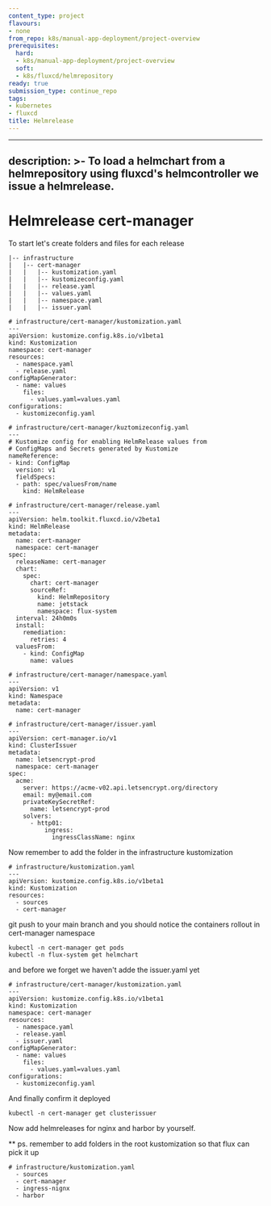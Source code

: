 ```yaml
---
content_type: project
flavours:
- none
from_repo: k8s/manual-app-deployment/project-overview
prerequisites:
  hard:
  - k8s/manual-app-deployment/project-overview
  soft:
  - k8s/fluxcd/helmrepository
ready: true
submission_type: continue_repo
tags:
- kubernetes
- fluxcd
title: Helmrelease
---
```


---
description: >-
  To load a helmchart from a helmrepository using fluxcd's helmcontroller we
  issue a helmrelease.
---

# Helmrelease cert-manager

To start let's create folders and files for each release

```
|-- infrastructure
|   |-- cert-manager
|   |   |-- kustomization.yaml
|   |   |-- kustomizeconfig.yaml
|   |   |-- release.yaml
|   |   |-- values.yaml
|   |   |-- namespace.yaml
|   |   |-- issuer.yaml
```

```
# infrastructure/cert-manager/kustomization.yaml
---
apiVersion: kustomize.config.k8s.io/v1beta1
kind: Kustomization
namespace: cert-manager
resources:
  - namespace.yaml
  - release.yaml
configMapGenerator:
  - name: values
    files:
      - values.yaml=values.yaml
configurations:
  - kustomizeconfig.yaml
```

```
# infrastructure/cert-manager/kuztomizeconfig.yaml
---
# Kustomize config for enabling HelmRelease values from
# ConfigMaps and Secrets generated by Kustomize
nameReference:
- kind: ConfigMap
  version: v1
  fieldSpecs:
  - path: spec/valuesFrom/name
    kind: HelmRelease
```

```
# infrastructure/cert-manager/release.yaml
---
apiVersion: helm.toolkit.fluxcd.io/v2beta1
kind: HelmRelease
metadata:
  name: cert-manager
  namespace: cert-manager
spec:
  releaseName: cert-manager
  chart:
    spec:
      chart: cert-manager
      sourceRef:
        kind: HelmRepository
        name: jetstack
        namespace: flux-system
  interval: 24h0m0s
  install:
    remediation:
      retries: 4
  valuesFrom:
    - kind: ConfigMap
      name: values
```

```
# infrastructure/cert-manager/namespace.yaml
---
apiVersion: v1
kind: Namespace
metadata:
  name: cert-manager
```

```
# infrastructure/cert-manager/issuer.yaml
---
apiVersion: cert-manager.io/v1
kind: ClusterIssuer
metadata:
  name: letsencrypt-prod
  namespace: cert-manager
spec:
  acme:
    server: https://acme-v02.api.letsencrypt.org/directory
    email: my@email.com
    privateKeySecretRef:
      name: letsencrypt-prod
    solvers:
      - http01:
          ingress:
            ingressClassName: nginx
```

Now remember to add the folder in the infrastructure kustomization

```
# infrastructure/kustomization.yaml
---
apiVersion: kustomize.config.k8s.io/v1beta1
kind: Kustomization
resources:
  - sources
  - cert-manager
```

git push to your main branch and you should notice the containers rollout in cert-manager namespace

```
kubectl -n cert-manager get pods
kubectl -n flux-system get helmchart
```

and before we forget we haven't adde the issuer.yaml yet

```
# infrastructure/cert-manager/kustomization.yaml
---
apiVersion: kustomize.config.k8s.io/v1beta1
kind: Kustomization
namespace: cert-manager
resources:
  - namespace.yaml
  - release.yaml
  - issuer.yaml
configMapGenerator:
  - name: values
    files:
      - values.yaml=values.yaml
configurations:
  - kustomizeconfig.yaml
```

And finally confirm it deployed

```
kubectl -n cert-manager get clusterissuer
```

Now add helmreleases for nginx and harbor by yourself. 

** ps. remember to add folders in the root kustomization so that flux can pick it up
```
# infrastructure/kustomization.yaml
  - sources
  - cert-manager
  - ingress-nignx
  - harbor